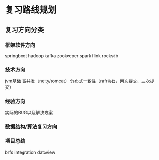 # 复习路线规划
## 复习方向分类
### 框架软件方向
springboot
hadoop
kafka
zookeeper
spark
flink
rocksdb
### 技术方向
jvm基础
高并发（netty/tomcat）
分布式一致性（raft协议，两次提交，三次提交）
### 经验方向
实际的BUG以及解决方案
### 数据结构/算法复习方向
### 项目总结
brfs
integration
dataview